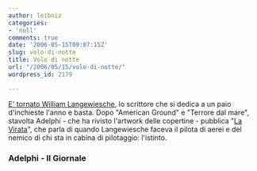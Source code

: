 ```yaml
---
author: leibniz
categories:
- 'null'
comments: true
date: '2006-05-15T09:07:15Z'
slug: volo-di-notte
title: Volo di notte
url: "/2006/05/15/volo-di-notte/"
wordpress_id: 2179

---
```

[E' tornato William Langewiesche](https://www.ilgiornale.it/a.pic1?ID=89101), lo scrittore che si dedica a un paio d'inchieste l'anno e basta. Dopo "American Ground" e "Terrore dal mare", stavolta Adelphi - che ha rivisto l'artwork delle copertine - pubblica "[La Virata](https://www.adelphi.it/novita/244/2697/2698/2699/libri.asp?isbn=8845920712)", che parla di quando Langewiesche faceva il pilota di aerei e del nemico di chi sta in cabina di pilotaggio: l'istinto.


### Adelphi - Il Giornale
